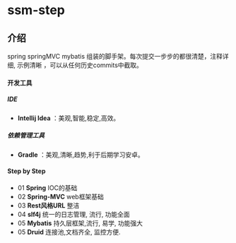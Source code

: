 # ssm-step

## 介绍
spring springMVC mybatis 组装的脚手架。每次提交一步步的都很清楚，注释详细, 示例清晰
，可以从任何历史commits中截取。

#### 开发工具
##### IDE
* **Intellij Idea** ：美观,智能,稳定,高效。

##### 依赖管理工具
* **Gradle** ：美观,清晰,趋势,利于后期学习安卓。

#### Step by Step
* 01 **Spring**   IOC的基础
* 02 **Spring-MVC**   web框架基础
* 03 **Rest风格URL**   整洁
* 04 **slf4j**   统一的日志管理, 流行, 功能全面
* 05 **Mybatis** 持久层框架,流行, 易学, 功能强大
* 05 **Druid**   连接池,文档齐全, 监控方便.　





